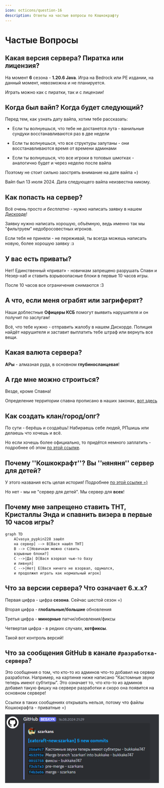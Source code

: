```yaml
---
icon: octicons/question-16
description: Ответы на частые вопросы по Кошкокрафту
---
```


# Частые Вопросы

## Какая версия сервера? Пиратка или лицензия?

На момент **6** сезона - **1.20.6 Java**. Игра на Bedrock или PE издании, на данный момент, невозможна и не планируется.

Играть можно как с пиратки, так и с лицензии!
    
## Когда был вайп? Когда будет следующий?

Перед тем, как узнать дату вайпа, хотим тебе рассказать:

- Если ты волнуешься, что тебе не достанется лута - ванильные сундуки восстанавливаются раз в две недели

- Если ты волнуешься, что все структуры залутаны - они восстанавливаются время от времени админами

- Если ты волнуешься, что все игроки в топовых шмотках - аналогично будет и через неделю после вайпа

Поэтому не стоит сильно заострять внимание на дате вайпа =)

Вайп был <span class="spoiler" tabindex="0">13 июля 2024</span>. Дата следующего вайпа неизвестна никому.

## Как попасть на сервер?

Всё очень просто *и бесплатно* - нужно написать заявку в нашем [Дискорде](https://discord.gg/6f3FwFRJWC)!

Заявку нужно написать хорошую, объёмную, ведь именно так мы "фильтруем" недобросовестных игроков.

Если тебя не приняли - не переживай, ты всегда можешь написать новую, более хорошую заявку :з

## У вас есть приваты?

Нет! Единственный «приват» - новичкам запрещено разрушать Спавн и Незер-хаб и ставить взрывоопасные блоки в первые 10 часов игры.

После 10 часов все ограничения снимаются :3

## А что, если меня ограбят или загриферят?

Наши доблестные **Офицеры КСБ** помогут выявить нарушителя и он получит по заслугам!

Всё, что тебе нужно - отправить жалобу в нашем Дискорде. Полиция найдёт нарушителя и заставит выплатить тебе штраф или вернуть все вещи.

## Какая валюта сервера?

**АРы** - алмазная руда, в основном **глубиносланцевая**!

## А где мне можно строиться?

Везде, кроме Спавна!

Определение территории спавна прописано в наших законах, [вот здесь](http://127.0.0.1:8000/info/rules/laws/#1.4.%20правила%20территорий)

## Как создать клан/город/опг?

По сути - берёшь и создаёшь! Набираешь себе людей, РПшишь или делаешь что хочешь и всё.

Но если хочешь более официально, то придётся немного заплатить - подробнее об этом [по этой ссылке]().

## Почему ''Кошкокрафт''? Вы ''няняня'' сервер для детей?

У этого названия есть целая история! Подробнее [по этой ссылке =)](../server-history/1season.md)

Но нет - мы не "сервер для детей". Мы сервер для **всех**!

## Почему мне запрещено ставить ТНТ, Кристаллы Энда и спавнить визера в первые 10 часов игры?

``` mermaid
graph TD
    A[vasya_pypkin228 зашёл 
    на сервер] --> B[Вася нашёл ТНТ]
    B --> C[Новичкам можно ставить 
    взрывные блоки?]
    C -->|Да| D[Вася взорвал чью-то базу 
    и ливнул]
    C -->|Нет| E[Вася ничего не взорвал, одумался, 
    и продолжил играть как нормальный игрок]
```

## Что за версии сервера? Что означает 6.x.x?

Первая цифра - цифра **сезона**. Сейчас шестой сезон =)

Вторая цифра - **глобальные/большие** обновления

Третья цифра - **минорные** патчи/обновления/фиксы

Четвертая цифра - в редких случаях, **хотфиксы**.

Такой вот контроль версий!

## Что за сообщения GitHub в канале `#разработка-сервера`?

Это сообщения о том, что кто-то из админов что-то добавил на сервер разработки. Например, на картинке ниже написано "Кастомные звуки теперь имеют субтитры". Это означает то, что кто-то из админов добавил такую фишку на сервере разработки и скоро она появится на основном сервере!

Ссылки в таких сообщениях открывать нельзя, потому что файлы Кошкокрафта - приватные =)

![Сообщения GitHub на Кошкокрафте](../assets/github_catcraft.png)